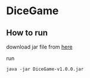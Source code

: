 # DiceGame

## How to run

download jar file from [here](https://github.com/yt8492/DiceGame/releases/tag/v1.0.0)

run
```
java -jar DiceGame-v1.0.0.jar
```
